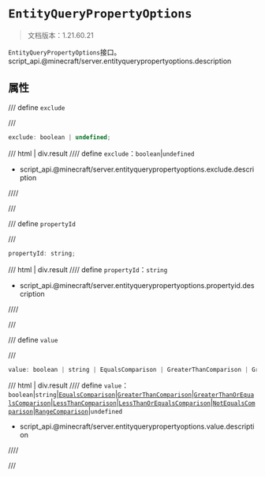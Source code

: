 # `EntityQueryPropertyOptions`

> 文档版本：1.21.60.21

`EntityQueryPropertyOptions`接口。script_api.@minecraft/server.entityquerypropertyoptions.description

## 属性

/// define
`exclude`


///

```js
exclude: boolean | undefined;
```

/// html | div.result
//// define
`exclude`：`boolean`|`undefined`

- script_api.@minecraft/server.entityquerypropertyoptions.exclude.description


////

///


/// define
`propertyId`


///

```js
propertyId: string;
```

/// html | div.result
//// define
`propertyId`：`string`

- script_api.@minecraft/server.entityquerypropertyoptions.propertyid.description


////

///


/// define
`value`


///

```js
value: boolean | string | EqualsComparison | GreaterThanComparison | GreaterThanOrEqualsComparison | LessThanComparison | LessThanOrEqualsComparison | NotEqualsComparison | RangeComparison | undefined;
```

/// html | div.result
//// define
`value`：`boolean`|`string`|[`EqualsComparison`](./equalscomparison.md)|[`GreaterThanComparison`](./greaterthancomparison.md)|[`GreaterThanOrEqualsComparison`](./greaterthanorequalscomparison.md)|[`LessThanComparison`](./lessthancomparison.md)|[`LessThanOrEqualsComparison`](./lessthanorequalscomparison.md)|[`NotEqualsComparison`](./notequalscomparison.md)|[`RangeComparison`](./rangecomparison.md)|`undefined`

- script_api.@minecraft/server.entityquerypropertyoptions.value.description


////

///

